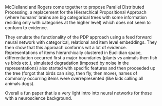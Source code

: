McClelland and Rogers come together to propose Parallel Distributed Processing, a replacement for the Hierarchical Propositional Approach (where humans’ brains are big categorical trees with some information residing only with categories at the higher level) which does not seem to conform to evidence. 

They emulate the functionality of the PDP approach using a feed forward neural network with categorical, relational and item level embeddings. They then show that this approach conforms wit a lot of evidence. Representations of items hierarchically clustered in Euclidian space, differentiation occurred first a major boundaries (plants vs animals then fish vs birds etc.), simulated degradation (imposed by noise in the representations) also started with specific features and then proceeded up the tree (forgot that birds can sing, then fly, then move), names of commonly occurring items were overrepresented (like kids calling all animals dogs). 

Overall a fun paper that is a very light intro into neural networks for those with a neuroscience background.
